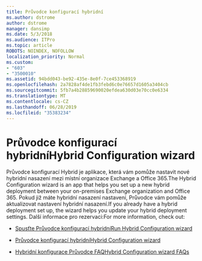 ```yaml
---
title: Průvodce konfigurací hybridní
ms.author: dstrome
author: dstrome
manager: dansimp
ms.date: 5/3/2018
ms.audience: ITPro
ms.topic: article
ROBOTS: NOINDEX, NOFOLLOW
localization_priority: Normal
ms.custom:
- "603"
- "3500010"
ms.assetid: 94bdd043-be92-435e-8e0f-7ce453368919
ms.openlocfilehash: 2a7828af4de1fb3febd6c0e76657d1605a3404cb
ms.sourcegitcommit: 5fb7a4b28859690020efdea630d03e70cc0e6334
ms.translationtype: MT
ms.contentlocale: cs-CZ
ms.lasthandoff: 06/28/2019
ms.locfileid: "35383234"
---
```

# <a name="hybrid-configuration-wizard"></a><span data-ttu-id="1864a-102">Průvodce konfigurací hybridní</span><span class="sxs-lookup"><span data-stu-id="1864a-102">Hybrid Configuration wizard</span></span>

<span data-ttu-id="1864a-103">Průvodce konfigurací Hybrid je aplikace, která vám pomůže nastavit nové hybridní nasazení mezi místní organizace Exchange a Office 365.</span><span class="sxs-lookup"><span data-stu-id="1864a-103">The Hybrid Configuration wizard is an app that helps you set up a new hybrid deployment between your on-premises Exchange organization and Office 365.</span></span> <span data-ttu-id="1864a-104">Pokud již máte hybridní nasazení nastavení, Průvodce vám pomůže aktualizovat nastavení hybridní nasazení.</span><span class="sxs-lookup"><span data-stu-id="1864a-104">If you already have a hybrid deployment set up, the wizard helps you update your hybrid deployment settings.</span></span> <span data-ttu-id="1864a-105">Další informace pro rezervaci:</span><span class="sxs-lookup"><span data-stu-id="1864a-105">For more information, check out:</span></span>
  
- [<span data-ttu-id="1864a-106">Spusťte Průvodce konfigurací hybridní</span><span class="sxs-lookup"><span data-stu-id="1864a-106">Run Hybrid Configuration wizard</span></span>](https://technet.microsoft.com/library/mt595788%28v=exchg.150%29.aspx)

- [<span data-ttu-id="1864a-107">Průvodce konfigurací hybridní</span><span class="sxs-lookup"><span data-stu-id="1864a-107">Hybrid Configuration wizard</span></span>](https://technet.microsoft.com/library/hh529921%28v=exchg.150%29.aspx)

- [<span data-ttu-id="1864a-108">Hybridní konfigurace Průvodce FAQ</span><span class="sxs-lookup"><span data-stu-id="1864a-108">Hybrid Configuration wizard FAQs</span></span>](https://technet.microsoft.com/library/mt488940%28v=exchg.150%29.aspx)
